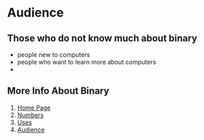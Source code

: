 # Audience
## Those who do not know much about binary
* people new to computers
* people who want to learn more about computers
* 


## **More Info About Binary**
1. [Home Page](https://github.com/ecxck/colesFinalWebsite/edit/main/README.md)
2. [Numbers](https://github.com/ecxck/colesFinalWebsite/edit/main/numbers.md)
3. [Uses](https://github.com/ecxck/colesFinalWebsite/edit/main/README.md)
4. [Audience](https://github.com/ecxck/colesFinalWebsite/edit/main/audience.md)
